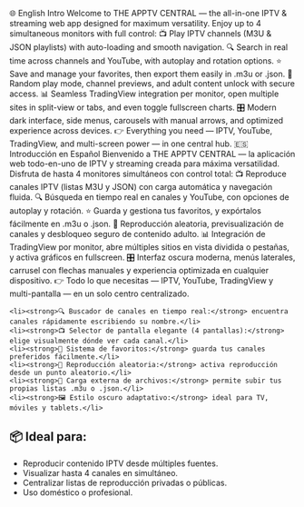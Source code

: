 🌐 English Intro
Welcome to THE APPTV CENTRAL — the all-in-one IPTV & streaming web app designed for maximum versatility.
Enjoy up to 4 simultaneous monitors with full control:
📺 Play IPTV channels (M3U & JSON playlists) with auto-loading and smooth navigation.
🔍 Search in real time across channels and YouTube, with autoplay and rotation options.
⭐ Save and manage your favorites, then export them easily in .m3u or .json.
🎲 Random play mode, channel previews, and adult content unlock with secure access.
📊 Seamless TradingView integration per monitor, open multiple sites in split-view or tabs, and even toggle fullscreen charts.
🎛️ Modern dark interface, side menus, carousels with manual arrows, and optimized experience across devices.
👉 Everything you need — IPTV, YouTube, TradingView, and multi-screen power — in one central hub.
🇪🇸 Introducción en Español
Bienvenido a THE APPTV CENTRAL — la aplicación web todo-en-uno de IPTV y streaming creada para máxima versatilidad.
Disfruta de hasta 4 monitores simultáneos con control total:
📺 Reproduce canales IPTV (listas M3U y JSON) con carga automática y navegación fluida.
🔍 Búsqueda en tiempo real en canales y YouTube, con opciones de autoplay y rotación.
⭐ Guarda y gestiona tus favoritos, y expórtalos fácilmente en .m3u o .json.
🎲 Reproducción aleatoria, previsualización de canales y desbloqueo seguro de contenido adulto.
📊 Integración de TradingView por monitor, abre múltiples sitios en vista dividida o pestañas, y activa gráficos en fullscreen.
🎛️ Interfaz oscura moderna, menús laterales, carrusel con flechas manuales y experiencia optimizada en cualquier dispositivo.
👉 Todo lo que necesitas — IPTV, YouTube, TradingView y multi-pantalla — en un solo centro centralizado.
    
    <li><strong>🔍 Buscador de canales en tiempo real:</strong> encuentra canales rápidamente escribiendo su nombre.</li>
    <li><strong>📺 Selector de pantalla elegante (4 pantallas):</strong> elige visualmente dónde ver cada canal.</li>
    <li><strong>💾 Sistema de favoritos:</strong> guarda tus canales preferidos fácilmente.</li>
    <li><strong>🎲 Reproducción aleatoria:</strong> activa reproducción desde un punto aleatorio.</li>
    <li><strong>📁 Carga externa de archivos:</strong> permite subir tus propias listas .m3u o .json.</li>
    <li><strong>🖼️ Estilo oscuro adaptativo:</strong> ideal para TV, móviles y tablets.</li>
  </ul>

  <h2>📦 Ideal para:</h2>
  <ul>
    <li>Reproducir contenido IPTV desde múltiples fuentes.</li>
    <li>Visualizar hasta 4 canales en simultáneo.</li>
    <li>Centralizar listas de reproducción privadas o públicas.</li>
    <li>Uso doméstico o profesional.</li>
  </ul>
</body>
</html>


